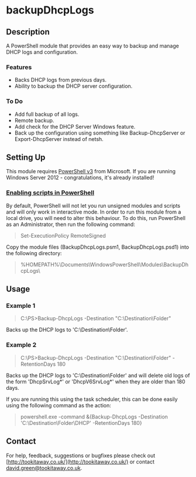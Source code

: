 backupDhcpLogs
====================

Description
---------------------

A PowerShell module that provides an easy way to backup and manage DHCP logs and configuration.

### Features

- Backs DHCP logs from previous days.
- Ability to backup the DHCP server configuration.

### To Do

- Add full backup of all logs.
- Remote backup.
- Add check for the DHCP Server Windows feature.
- Back up the configuration using something like Backup-DhcpServer or Export-DhcpServer instead of netsh.

Setting Up
---------------------

This module requires [PowerShell v3](http://www.microsoft.com/en-gb/download/details.aspx?id=34595) from Microsoft. 
If you are running Windows Server 2012 - congratulations, it's already installed!

### [Enabling scripts in PowerShell](http://technet.microsoft.com/en-us/library/hh849812.aspx)

By default, PowerShell will not let you run unsigned modules and scripts and will only work in interactive mode. In order to run this module from a local drive, you will need to alter this behaviour. To do this, run PowerShell as an Administrator, then run the following command:

> Set-ExecutionPolicy RemoteSigned

Copy the module files (BackupDhcpLogs.psm1, BackupDhcpLogs.psd1) into the following directory:

> %HOMEPATH%\Documents\WindowsPowerShell\Modules\BackupDhcpLogs\

Usage
---------------------

### Example 1

> C:\PS>Backup-DhcpLogs -Destination "C:\Destination\Folder"

Backs up the DHCP logs to 'C:\Destination\Folder'.

### Example 2

> C:\PS>Backup-DhcpLogs -Destination "C:\Destination\Folder" -RetentionDays 180

Backs up the DHCP logs to 'C:\Destination\Folder' and will delete old logs of the form 'DhcpSrvLog*' or
'DhcpV6SrvLog*' when they are older than 180 days.

If you are running this using the task scheduler, this can be done easily using the following command as the action:

> powershell.exe -command &{Backup-DhcpLogs -Destination 'C:\Destination\Folder\DHCP' -RetentionDays 180}

Contact
---------------------

For help, feedback, suggestions or bugfixes please check out [http://tookitaway.co.uk/](http://tookitaway.co.uk/) or contact david.green@tookitaway.co.uk.
